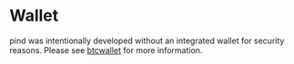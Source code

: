 # Wallet

pind was intentionally developed without an integrated wallet for security
reasons.  Please see [btcwallet](https://github.com/btcsuite/btcwallet) for more
information.
